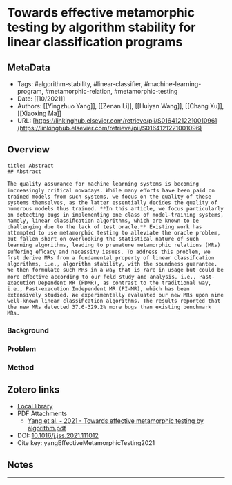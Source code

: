 # Towards effective metamorphic testing by algorithm stability for linear classification programs

## MetaData

* Tags: #algorithm-stability, #linear-classifier, #machine-learning-program, #metamorphic-relation, #metamorphic-testing
* Date: [[10/2021]]
* Authors: [[Yingzhuo Yang]], [[Zenan Li]], [[Huiyan Wang]], [[Chang Xu]], [[Xiaoxing Ma]]
* URL: [https://linkinghub.elsevier.com/retrieve/pii/S0164121221001096](https://linkinghub.elsevier.com/retrieve/pii/S0164121221001096)

## Overview

```ad-quote
title: Abstract
## Abstract

The quality assurance for machine learning systems is becoming increasingly critical nowadays. While many eﬀorts have been paid on trained models from such systems, we focus on the quality of these systems themselves, as the latter essentially decides the quality of numerous models thus trained. **In this article, we focus particularly on detecting bugs in implementing one class of model-training systems, namely, linear classiﬁcation algorithms, which are known to be challenging due to the lack of test oracle.** Existing work has attempted to use metamorphic testing to alleviate the oracle problem, but fallen short on overlooking the statistical nature of such learning algorithms, leading to premature metamorphic relations (MRs) suﬀering eﬃcacy and necessity issues. To address this problem, we ﬁrst derive MRs from a fundamental property of linear classiﬁcation algorithms, i.e., algorithm stability, with the soundness guarantee. We then formulate such MRs in a way that is rare in usage but could be more eﬀective according to our ﬁeld study and analysis, i.e., Past-execution Dependent MR (PDMR), as contrast to the traditional way, i.e., Past-execution Independent MR (PI-MR), which has been extensively studied. We experimentally evaluated our new MRs upon nine well-known linear classiﬁcation algorithms. The results reported that the new MRs detected 37.6-329.2% more bugs than existing benchmark MRs.

```

### Background

### Problem

### Method

## Zotero links

* [Local library](zotero://select/items/1_A3BMHDWB)
* PDF Attachments
	- [Yang et al. - 2021 - Towards effective metamorphic testing by algorithm.pdf](zotero://open-pdf/library/items/XAY4TWH5)
* DOI: [10.1016/j.jss.2021.111012](https://doi.org/10.1016/j.jss.2021.111012)
* Cite key: yangEffectiveMetamorphicTesting2021

## Notes











***

